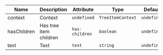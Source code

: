 | Name                                                                                                    | Description            | Attribute      | Type              | Default     |
| ------------------------------------------------------------------------------------------------------- | ---------------------- | -------------- | ----------------- | ----------- |
| <div className="Api__Table"> <div>context</div> <div className="Api__Table Docs__Tags"></div></div>     | Context                | `undefined`    | `TreeItemContext` | `undefined` |
| <div className="Api__Table"> <div>hasChildren</div> <div className="Api__Table Docs__Tags"></div></div> | Has tree item children | `has-children` | `boolean`         | `undefined` |
| <div className="Api__Table"> <div>text</div> <div className="Api__Table Docs__Tags"></div></div>        | Text                   | `text`         | `string`          | `undefined` |
